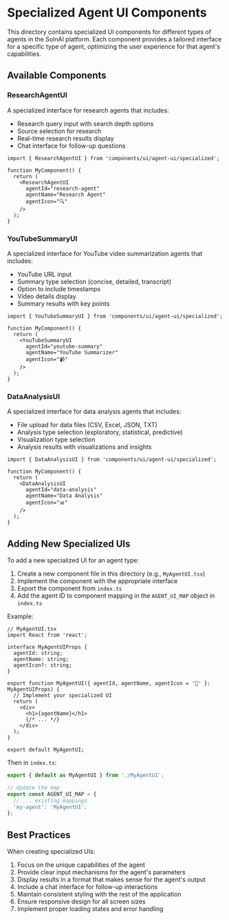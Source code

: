 # Specialized Agent UI Components

This directory contains specialized UI components for different types of agents in the SolnAI platform. Each component provides a tailored interface for a specific type of agent, optimizing the user experience for that agent's capabilities.

## Available Components

### ResearchAgentUI

A specialized interface for research agents that includes:
- Research query input with search depth options
- Source selection for research
- Real-time research results display
- Chat interface for follow-up questions

```tsx
import { ResearchAgentUI } from 'components/ui/agent-ui/specialized';

function MyComponent() {
  return (
    <ResearchAgentUI
      agentId="research-agent"
      agentName="Research Agent"
      agentIcon="🔍"
    />
  );
}
```

### YouTubeSummaryUI

A specialized interface for YouTube video summarization agents that includes:
- YouTube URL input
- Summary type selection (concise, detailed, transcript)
- Option to include timestamps
- Video details display
- Summary results with key points

```tsx
import { YouTubeSummaryUI } from 'components/ui/agent-ui/specialized';

function MyComponent() {
  return (
    <YouTubeSummaryUI
      agentId="youtube-summary"
      agentName="YouTube Summarizer"
      agentIcon="📹"
    />
  );
}
```

### DataAnalysisUI

A specialized interface for data analysis agents that includes:
- File upload for data files (CSV, Excel, JSON, TXT)
- Analysis type selection (exploratory, statistical, predictive)
- Visualization type selection
- Analysis results with visualizations and insights

```tsx
import { DataAnalysisUI } from 'components/ui/agent-ui/specialized';

function MyComponent() {
  return (
    <DataAnalysisUI
      agentId="data-analysis"
      agentName="Data Analysis"
      agentIcon="📊"
    />
  );
}
```

## Adding New Specialized UIs

To add a new specialized UI for an agent type:

1. Create a new component file in this directory (e.g., `MyAgentUI.tsx`)
2. Implement the component with the appropriate interface
3. Export the component from `index.ts`
4. Add the agent ID to component mapping in the `AGENT_UI_MAP` object in `index.ts`

Example:

```tsx
// MyAgentUI.tsx
import React from 'react';

interface MyAgentUIProps {
  agentId: string;
  agentName: string;
  agentIcon?: string;
}

export function MyAgentUI({ agentId, agentName, agentIcon = '🤖' }: MyAgentUIProps) {
  // Implement your specialized UI
  return (
    <div>
      <h1>{agentName}</h1>
      {/* ... */}
    </div>
  );
}

export default MyAgentUI;
```

Then in `index.ts`:

```ts
export { default as MyAgentUI } from './MyAgentUI';

// Update the map
export const AGENT_UI_MAP = {
  // ... existing mappings
  'my-agent': 'MyAgentUI',
};
```

## Best Practices

When creating specialized UIs:

1. Focus on the unique capabilities of the agent
2. Provide clear input mechanisms for the agent's parameters
3. Display results in a format that makes sense for the agent's output
4. Include a chat interface for follow-up interactions
5. Maintain consistent styling with the rest of the application
6. Ensure responsive design for all screen sizes
7. Implement proper loading states and error handling
